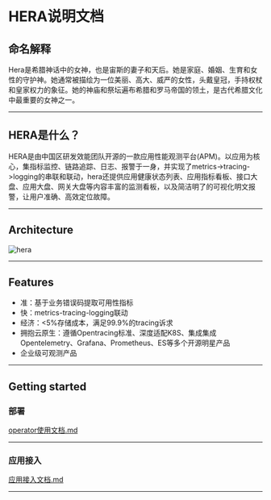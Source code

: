 # HERA说明文档
## 命名解释
Hera是希腊神话中的女神，也是宙斯的妻子和天后。她是家庭、婚姻、生育和女性的守护神。她通常被描绘为一位美丽、高大、威严的女性，头戴皇冠，手持权杖和皇家权力的象征。她的神庙和祭坛遍布希腊和罗马帝国的领土，是古代希腊文化中最重要的女神之一。

---

## HERA是什么？
HERA是由中国区研发效能团队开源的一款应用性能观测平台(APM)。以应用为核心，集指标监控、链路追踪、日志、报警于一身，并实现了metrics->tracing->logging的串联和联动，hera还提供应用健康状态列表、应用指标看板、接口大盘、应用大盘、网关大盘等内容丰富的监测看板，以及简洁明了的可视化明文报警，让用户准确、高效定位故障。

---

## Architecture
![hera](readme/images/architecture.png)

---

## Features
- 准：基于业务错误码提取可用性指标
- 快：metrics-tracing-logging联动
- 经济：<5%存储成本，满足99.9%的tracing诉求
- 拥抱云原生：遵循Opentracing标准、深度适配K8S、集成集成Opentelemetry、Grafana、Prometheus、ES等多个开源明星产品
- 企业级可观测产品

---

## Getting started
### 部署
[operator使用文档.md](readme%2Fdeploy%2Fhera-deploy-document.md)

---

### 应用接入
[应用接入文档.md](readme/application-integeration/application-integration-document.md)

---
